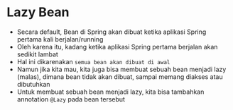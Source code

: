 # Lazy Bean

- Secara default, Bean di Spring akan dibuat ketika aplikasi Spring pertama kali berjalan/running
- Oleh karena itu, kadang ketika aplikasi Spring pertama berjalan akan sedikit lambat
- Hal ini dikarenakan `semua bean akan dibuat di awal`
- Namun jika kita mau, kita juga bisa membuat sebuah bean menjadi lazy (malas), dimana bean tidak akan dibuat, sampai memang diakses atau dibutuhkan
- Untuk membuat sebuah bean menjadi lazy, kita bisa tambahkan annotation `@Lazy` pada bean tersebut